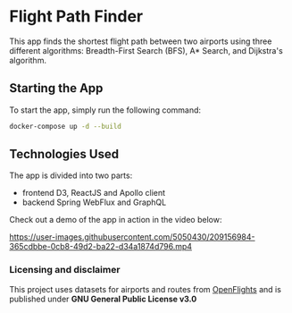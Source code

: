 # Flight Path Finder

This app finds the shortest flight path between two airports using three different algorithms: Breadth-First Search (BFS), A* Search, and Dijkstra's algorithm.

## Starting the App
To start the app, simply run the following command:

```bash
docker-compose up -d --build
```

## Technologies Used
The app is divided into two parts: 
* frontend D3, ReactJS and Apollo client
* backend Spring WebFlux and GraphQL

Check out a demo of the app in action in the video below:

https://user-images.githubusercontent.com/5050430/209156984-365cdbbe-0cb8-49d2-ba22-d34a1874d796.mp4

### Licensing and disclaimer
This project uses datasets for airports and routes from [OpenFlights](https://openflights.org) and is published under __GNU General Public License v3.0__
